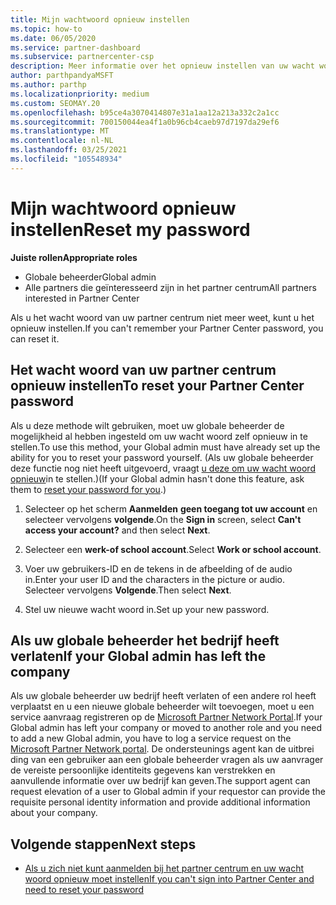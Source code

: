 ```yaml
---
title: Mijn wachtwoord opnieuw instellen
ms.topic: how-to
ms.date: 06/05/2020
ms.service: partner-dashboard
ms.subservice: partnercenter-csp
description: Meer informatie over het opnieuw instellen van uw wacht woord voor uw partner centrum of over hulp van de globale beheerder van uw bedrijf. Meer informatie over het toevoegen van een nieuwe globale beheerder van het partner centrum.
author: parthpandyaMSFT
ms.author: parthp
ms.localizationpriority: medium
ms.custom: SEOMAY.20
ms.openlocfilehash: b95ce4a3070414807e31a1aa12a213a332c2a1cc
ms.sourcegitcommit: 700150044ea4f1a0b96cb4caeb97d7197da29ef6
ms.translationtype: MT
ms.contentlocale: nl-NL
ms.lasthandoff: 03/25/2021
ms.locfileid: "105548934"
---
```

# <a name="reset-my-password"></a><span data-ttu-id="b6cbe-103">Mijn wachtwoord opnieuw instellen</span><span class="sxs-lookup"><span data-stu-id="b6cbe-103">Reset my password</span></span>
 
<span data-ttu-id="b6cbe-104">**Juiste rollen**</span><span class="sxs-lookup"><span data-stu-id="b6cbe-104">**Appropriate roles**</span></span>

- <span data-ttu-id="b6cbe-105">Globale beheerder</span><span class="sxs-lookup"><span data-stu-id="b6cbe-105">Global admin</span></span>
- <span data-ttu-id="b6cbe-106">Alle partners die geïnteresseerd zijn in het partner centrum</span><span class="sxs-lookup"><span data-stu-id="b6cbe-106">All partners interested in Partner Center</span></span>


<span data-ttu-id="b6cbe-107">Als u het wacht woord van uw partner centrum niet meer weet, kunt u het opnieuw instellen.</span><span class="sxs-lookup"><span data-stu-id="b6cbe-107">If you can't remember your Partner Center password, you can reset it.</span></span>

## <a name="to-reset-your-partner-center-password"></a><span data-ttu-id="b6cbe-108">Het wacht woord van uw partner centrum opnieuw instellen</span><span class="sxs-lookup"><span data-stu-id="b6cbe-108">To reset your Partner Center password</span></span>

<span data-ttu-id="b6cbe-109">Als u deze methode wilt gebruiken, moet uw globale beheerder de mogelijkheid al hebben ingesteld om uw wacht woord zelf opnieuw in te stellen.</span><span class="sxs-lookup"><span data-stu-id="b6cbe-109">To use this method, your Global admin must have already set up the ability for you to reset your password yourself.</span></span> <span data-ttu-id="b6cbe-110">(Als uw globale beheerder deze functie nog niet heeft uitgevoerd, vraagt [u deze om uw wacht woord opnieuw](reset-a-user-password.md)in te stellen.)</span><span class="sxs-lookup"><span data-stu-id="b6cbe-110">(If your Global admin hasn't done this feature, ask them to [reset your password for you](reset-a-user-password.md).)</span></span>

1. <span data-ttu-id="b6cbe-111">Selecteer op het scherm **Aanmelden** **geen toegang tot uw account** en selecteer vervolgens **volgende**.</span><span class="sxs-lookup"><span data-stu-id="b6cbe-111">On the **Sign in** screen, select **Can't access your account?** and then select **Next**.</span></span>

2. <span data-ttu-id="b6cbe-112">Selecteer een **werk-of school account**.</span><span class="sxs-lookup"><span data-stu-id="b6cbe-112">Select **Work or school account**.</span></span>

3. <span data-ttu-id="b6cbe-113">Voer uw gebruikers-ID en de tekens in de afbeelding of de audio in.</span><span class="sxs-lookup"><span data-stu-id="b6cbe-113">Enter your user ID and the characters in the picture or audio.</span></span> <span data-ttu-id="b6cbe-114">Selecteer vervolgens **Volgende**.</span><span class="sxs-lookup"><span data-stu-id="b6cbe-114">Then select **Next**.</span></span>

4. <span data-ttu-id="b6cbe-115">Stel uw nieuwe wacht woord in.</span><span class="sxs-lookup"><span data-stu-id="b6cbe-115">Set up your new password.</span></span>

## <a name="if-your-global-admin-has-left-the-company"></a><span data-ttu-id="b6cbe-116">Als uw globale beheerder het bedrijf heeft verlaten</span><span class="sxs-lookup"><span data-stu-id="b6cbe-116">If your Global admin has left the company</span></span>

<span data-ttu-id="b6cbe-117">Als uw globale beheerder uw bedrijf heeft verlaten of een andere rol heeft verplaatst en u een nieuwe globale beheerder wilt toevoegen, moet u een service aanvraag registreren op de [Microsoft Partner Network Portal](https://partner.microsoft.com/commercial#/).</span><span class="sxs-lookup"><span data-stu-id="b6cbe-117">If your Global admin has left your company or moved to another role and you need to add a new Global admin, you have to log a service request on the [Microsoft Partner Network portal](https://partner.microsoft.com/commercial#/).</span></span> <span data-ttu-id="b6cbe-118">De ondersteunings agent kan de uitbrei ding van een gebruiker aan een globale beheerder vragen als uw aanvrager de vereiste persoonlijke identiteits gegevens kan verstrekken en aanvullende informatie over uw bedrijf kan geven.</span><span class="sxs-lookup"><span data-stu-id="b6cbe-118">The support agent can request elevation of a user to Global admin if your requestor can provide the requisite personal identity information and provide additional information about your company.</span></span> 

## <a name="next-steps"></a><span data-ttu-id="b6cbe-119">Volgende stappen</span><span class="sxs-lookup"><span data-stu-id="b6cbe-119">Next steps</span></span>

- [<span data-ttu-id="b6cbe-120">Als u zich niet kunt aanmelden bij het partner centrum en uw wacht woord opnieuw moet instellen</span><span class="sxs-lookup"><span data-stu-id="b6cbe-120">If you can't sign into Partner Center and need to reset your password</span></span>](unable-to-sign-in.md)